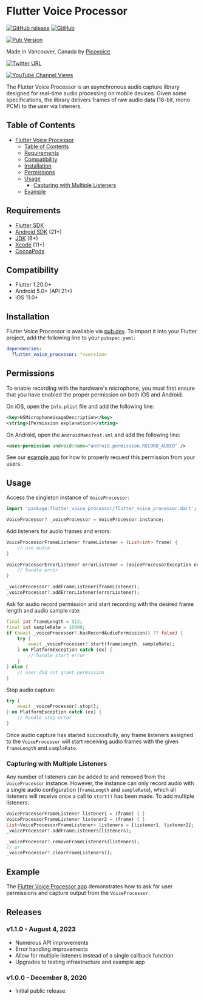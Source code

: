 # Flutter Voice Processor

[![GitHub release](https://img.shields.io/github/release/Picovoice/flutter-voice-processor.svg)](https://github.com/Picovoice/flutter-voice-processor/releases)
[![GitHub](https://img.shields.io/github/license/Picovoice/flutter-voice-processor)](https://github.com/Picovoice/flutter-voice-processor/)

[![Pub Version](https://img.shields.io/pub/v/flutter_voice_processor)](https://pub.dev/packages/flutter_voice_processor)

Made in Vancouver, Canada by [Picovoice](https://picovoice.ai)

<!-- markdown-link-check-disable -->
[![Twitter URL](https://img.shields.io/twitter/url?label=%40AiPicovoice&style=social&url=https%3A%2F%2Ftwitter.com%2FAiPicovoice)](https://twitter.com/AiPicovoice)
<!-- markdown-link-check-enable -->
[![YouTube Channel Views](https://img.shields.io/youtube/channel/views/UCAdi9sTCXLosG1XeqDwLx7w?label=YouTube&style=social)](https://www.youtube.com/channel/UCAdi9sTCXLosG1XeqDwLx7w)

The Flutter Voice Processor is an asynchronous audio capture library designed for real-time audio
processing on mobile devices. Given some specifications, the library delivers frames of raw audio
data (16-bit, mono PCM) to the user via listeners.

## Table of Contents

- [Flutter Voice Processor](#flutter-voice-processor)
    - [Table of Contents](#table-of-contents)
    - [Requirements](#requirements)
    - [Compatibility](#compatibility)
    - [Installation](#installation)
    - [Permissions](#permissions)
    - [Usage](#usage)
        - [Capturing with Multiple Listeners](#capturing-with-multiple-listeners)
    - [Example](#example)

## Requirements

- [Flutter SDK](https://docs.flutter.dev/get-started/install)
- [Android SDK](https://developer.android.com/about/versions/12/setup-sdk) (21+)
- [JDK](https://www.oracle.com/java/technologies/downloads/) (8+)
- [Xcode](https://developer.apple.com/xcode/) (11+)
- [CocoaPods](https://cocoapods.org/)

## Compatibility

- Flutter 1.20.0+
- Android 5.0+ (API 21+)
- iOS 11.0+

## Installation

Flutter Voice Processor is available via [pub.dev](https://pub.dev/packages/flutter_voice_processor).
To import it into your Flutter project, add the following line to your `pubspec.yaml`:
```yaml
dependencies:
  flutter_voice_processor: ^<version>
```

## Permissions

To enable recording with the hardware's microphone, you must first ensure that you have enabled the proper permission on both iOS and Android.

On iOS, open the `Info.plist` file and add the following line:
```xml
<key>NSMicrophoneUsageDescription</key>
<string>[Permission explanation]</string>
```

On Android, open the `AndroidManifest.xml` and add the following line:
```xml
<uses-permission android:name="android.permission.RECORD_AUDIO" />
```

See our [example app](./example) for how to properly request this permission from your users.

## Usage

Access the singleton instance of `VoiceProcessor`:

```dart
import 'package:flutter_voice_processor/flutter_voice_processor.dart';

VoiceProcessor? _voiceProcessor = VoiceProcessor.instance;
```

Add listeners for audio frames and errors:

```dart
VoiceProcessorFrameListener frameListener = (List<int> frame) {
    // use audio
}

VoiceProcessorErrorListener errorListener = (VoiceProcessorException error) {
    // handle error
}

_voiceProcessor?.addFrameListener(frameListener);
_voiceProcessor?.addErrorListener(errorListener);
```

Ask for audio record permission and start recording with the desired frame length and audio sample rate:

```dart
final int frameLength = 512;
final int sampleRate = 16000;
if (await _voiceProcessor?.hasRecordAudioPermission() ?? false) {
    try {
        await _voiceProcessor?.start(frameLength, sampleRate);
    } on PlatformException catch (ex) {
        // handle start error
    }
} else {
    // user did not grant permission
}
```

Stop audio capture:
```dart
try {
    await _voiceProcessor?.stop();
} on PlatformException catch (ex) {
    // handle stop error
}
```

Once audio capture has started successfully, any frame listeners assigned to the `VoiceProcessor` will start receiving audio frames with the given `frameLength` and `sampleRate`.

### Capturing with Multiple Listeners

Any number of listeners can be added to and removed from the `VoiceProcessor` instance. However,
the instance can only record audio with a single audio configuration (`frameLength` and `sampleRate`),
which all listeners will receive once a call to `start()` has been made. To add multiple listeners:
```dart
VoiceProcessorFrameListener listener1 = (frame) { }
VoiceProcessorFrameListener listener2 = (frame) { }
List<VoiceProcessorFrameListener> listeners = [listener1, listener2];
_voiceProcessor?.addFrameListeners(listeners);

_voiceProcessor?.removeFrameListeners(listeners);
// or
_voiceProcessor?.clearFrameListeners();
```

## Example

The [Flutter Voice Processor app](./example) demonstrates how to ask for user permissions and capture output from the `VoiceProcessor`.

## Releases

### v1.1.0 - August 4, 2023
- Numerous API improvements
- Error handling improvements
- Allow for multiple listeners instead of a single callback function
- Upgrades to testing infrastructure and example app

### v1.0.0 - December 8, 2020

- Initial public release.
